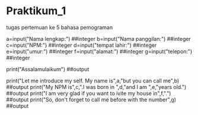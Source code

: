 # Praktikum_1
tugas pertemuan ke 5 bahasa pemograman

a=input("Nama lengkap:") ##integer
b=input("Nama panggilan:") ##integer
c=input("NPM:") ##integer
d=input("tempat lahir:") ##integer
e=input("umur:") ##integer
f=input("alamat:") ##integer
g=input("telepon:") ##integer
  
print("Assalamulaikum") ##output

print("Let me introduce my self. My name is",a,"but you can call me",b) ##output
print("My NPM is",c,".I was born in ",d,"and I am ",e,"years old.") ##output
print("I am very glad if you want to ivite my house in",f,".") ##output
print("So, don't forget to call me before with the number",g) ##output
